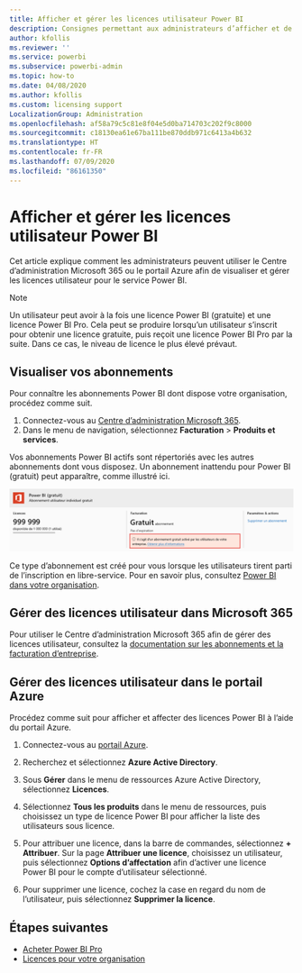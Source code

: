 ```yaml
---
title: Afficher et gérer les licences utilisateur Power BI
description: Consignes permettant aux administrateurs d’afficher et de gérer les licences utilisateur Power BI dans leur organisation.
author: kfollis
ms.reviewer: ''
ms.service: powerbi
ms.subservice: powerbi-admin
ms.topic: how-to
ms.date: 04/08/2020
ms.author: kfollis
ms.custom: licensing support
LocalizationGroup: Administration
ms.openlocfilehash: af58a79c5c81e8f04e5d0ba714703c202f9c8000
ms.sourcegitcommit: c18130ea61e67ba111be870ddb971c6413a4b632
ms.translationtype: HT
ms.contentlocale: fr-FR
ms.lasthandoff: 07/09/2020
ms.locfileid: "86161350"
---
```

# <a name="view-and-manage-power-bi-user-licenses"></a>Afficher et gérer les licences utilisateur Power BI

Cet article explique comment les administrateurs peuvent utiliser le Centre d’administration Microsoft 365 ou le portail Azure afin de visualiser et gérer les licences utilisateur pour le service Power BI.

> [!NOTE]
>
>Un utilisateur peut avoir à la fois une licence Power BI (gratuite) et une licence Power BI Pro. Cela peut se produire lorsqu’un utilisateur s’inscrit pour obtenir une licence gratuite, puis reçoit une licence Power BI Pro par la suite. Dans ce cas, le niveau de licence le plus élevé prévaut.
>

## <a name="view-your-subscriptions"></a>Visualiser vos abonnements

Pour connaître les abonnements Power BI dont dispose votre organisation, procédez comme suit.

1. Connectez-vous au [Centre d’administration Microsoft 365](https://admin.microsoft.com).
2. Dans le menu de navigation, sélectionnez **Facturation** > **Produits et services**.

Vos abonnements Power BI actifs sont répertoriés avec les autres abonnements dont vous disposez. Un abonnement inattendu pour Power BI (gratuit) peut apparaître, comme illustré ici.

  ![Capture d’écran de l’abonnement Power BI, montrant un abonnement gratuit.](media/service-admin-manage-licenses/power-bi-free-user-activated.png)

Ce type d’abonnement est créé pour vous lorsque les utilisateurs tirent parti de l’inscription en libre-service. Pour en savoir plus, consultez [Power BI dans votre organisation](https://docs.microsoft.com/microsoft-365/admin/misc/power-bi-in-your-organization?view=o365-worldwide).

## <a name="manage-user-licenses-in-microsoft-365"></a>Gérer des licences utilisateur dans Microsoft 365

Pour utiliser le Centre d’administration Microsoft 365 afin de gérer des licences utilisateur, consultez la [documentation sur les abonnements et la facturation d’entreprise](https://docs.microsoft.com/microsoft-365/commerce/?view=o365-worldwide).

## <a name="manage-user-licenses-in-azure-portal"></a>Gérer des licences utilisateur dans le portail Azure

Procédez comme suit pour afficher et affecter des licences Power BI à l’aide du portail Azure.

1. Connectez-vous au [portail Azure](https://portal.azure.com).

2. Recherchez et sélectionnez **Azure Active Directory**.

3. Sous **Gérer** dans le menu de ressources Azure Active Directory, sélectionnez **Licences**.

4. Sélectionnez **Tous les produits** dans le menu de ressources, puis choisissez un type de licence Power BI pour afficher la liste des utilisateurs sous licence.

5. Pour attribuer une licence, dans la barre de commandes, sélectionnez **+ Attribuer**. Sur la page **Attribuer une licence**, choisissez un utilisateur, puis sélectionnez **Options d’affectation** afin d’activer une licence Power BI pour le compte d’utilisateur sélectionné.

6. Pour supprimer une licence, cochez la case en regard du nom de l’utilisateur, puis sélectionnez **Supprimer la licence**.

## <a name="next-steps"></a>Étapes suivantes

- [Acheter Power BI Pro](service-admin-purchasing-power-bi-pro.md)
- [Licences pour votre organisation](service-admin-licensing-organization.md)
